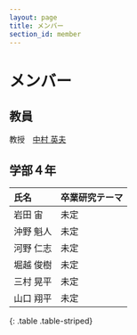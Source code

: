 ```yaml
---
layout: page
title: メンバー
section_id: member
---
```

# メンバー

## 教員
教授　[中村 英夫](nakamura)

## 学部４年

|氏名|卒業研究テーマ|
|:-|:-|
|岩田 宙|未定|
|沖野 魁人|未定|
|河野 仁志|未定|
|堀越 俊樹|未定|
|三村 晃平|未定|
|山口 翔平|未定|
{: .table .table-striped}
